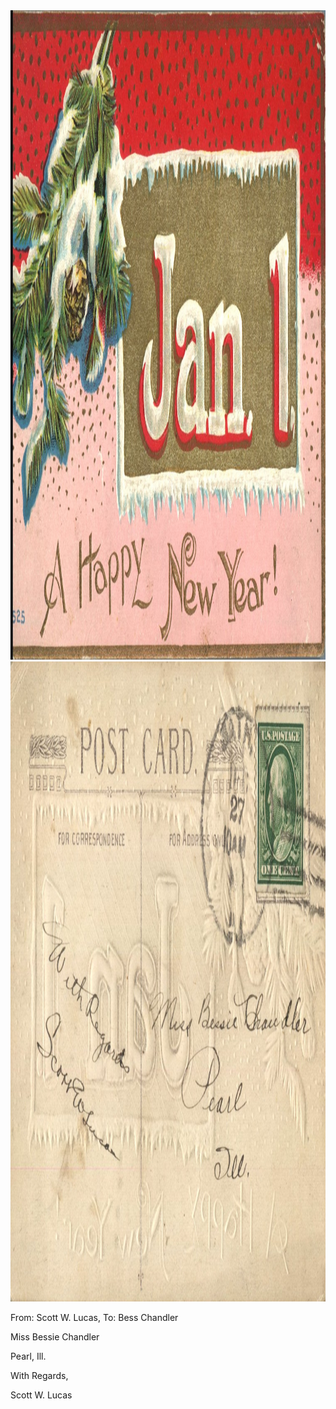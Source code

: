 <html><body><img class="alignnone size-full wp-image-1333" src="/wp-content/uploads/2014/06/postcard-2014-20140613_14103090_0584.jpg" alt="postcard-2014-20140613_14103090_0584" width="1516" height="1039"> <img class="alignnone size-full wp-image-1334" src="/wp-content/uploads/2014/06/postcard-2014-20140613_14103929_0585.jpg" alt="postcard-2014-20140613_14103929_0585" width="1520" height="1024">

From: Scott W. Lucas, To: Bess Chandler



Miss Bessie Chandler

Pearl, Ill.



With Regards,

Scott W. Lucas</body></html>